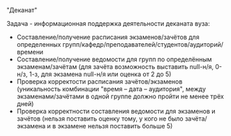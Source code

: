"Деканат"

Задача - информационная поддержка деятельности деканата вуза:
- Составление/получение расписания экзаменов/зачётов для определенных групп/кафедр/преподавателей/студентов/аудиторий/времени
- Составление/получение ведомости для групп по определённым экзаменам/зачётам
(для зачёта возможность выставить null-н/я, 0-н/з, 1-з, для экзамена null-н/я или оценка от 2 до 5)
- Проверка корректости расписания зачётов/экзаменов
(уникальность комбинации "время – дата – аудитория", между экзаменами/зачётами в одной группе должно пройти не менее трёх дней)
- Проверка корректности составления ведомости для экзаменов и зачётов
(нельзя поставить оценку тому, у кого не было зачёта/экзамена и в экзамене нельзя поставить больше 5)